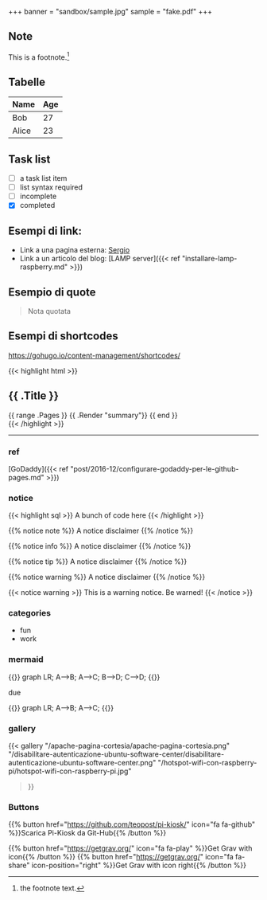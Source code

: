 +++
banner = "sandbox/sample.jpg"
sample = "fake.pdf"
+++

## Note

This is a footnote.[^1]

[^1]: the footnote text.

## Tabelle

Name    | Age
--------|------
Bob     | 27
Alice   | 23

## Task list

- [ ] a task list item
- [ ] list syntax required
- [ ] incomplete
- [x] completed

## Esempi di link:

* Link a una pagina esterna: [Sergio](https://www.sergiogridelli.it/)
* Link a un articolo del blog: [LAMP server]({{< ref "installare-lamp-raspberry.md" >}})

## Esempio di quote

> Nota quotata

## Esempi di shortcodes
https://gohugo.io/content-management/shortcodes/


{{< highlight html >}}
<section id="main">
  <div>
   <h1 id="title">{{ .Title }}</h1>
    {{ range .Pages }}
        {{ .Render "summary"}}
    {{ end }}
  </div>
</section>
{{< /highlight >}}

---

### ref
[GoDaddy]({{< ref "post/2016-12/configurare-godaddy-per-le-github-pages.md" >}})


### notice

{{< highlight sql >}} A bunch of code here {{< /highlight >}}

{{% notice note %}}
A notice disclaimer
{{% /notice %}}

{{% notice info %}}
A notice disclaimer
{{% /notice %}}

{{% notice tip %}}
A notice disclaimer
{{% /notice %}}

{{% notice warning %}}
A notice disclaimer
{{% /notice %}}

{{< notice warning >}}
This is a warning notice. Be warned!
{{< /notice >}}

### categories

- fun
- work

### mermaid

{{<mermaid>}}
graph LR;
  A-->B;
  A-->C;
  B-->D;
  C-->D;
{{</mermaid>}}

due

{{<mermaid>}}
graph LR;
  A-->B;
  A-->C;
{{</mermaid>}}



### gallery

{{< gallery
    "/apache-pagina-cortesia/apache-pagina-cortesia.png"
    "/disabilitare-autenticazione-ubuntu-software-center/disabilitare-autenticazione-ubuntu-software-center.png"
    "/hotspot-wifi-con-raspberry-pi/hotspot-wifi-con-raspberry-pi.jpg"
>}}

### Buttons

{{% button href="https://github.com/teopost/pi-kiosk/" icon="fa fa-github" %}}Scarica Pi-Kiosk da Git-Hub{{% /button %}}

{{% button href="https://getgrav.org/" icon="fa fa-play" %}}Get Grav with icon{{% /button %}}
{{% button href="https://getgrav.org/" icon="fa fa-share" icon-position="right" %}}Get Grav with icon right{{% /button %}}
